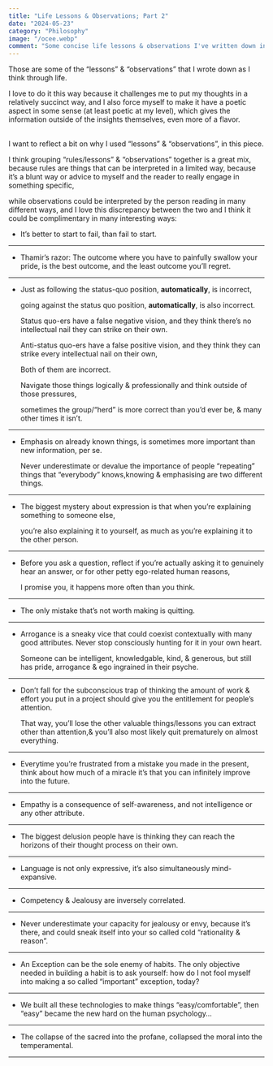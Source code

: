 ```yaml
---
title: "Life Lessons & Observations; Part 2"
date: "2024-05-23"
category: "Philosophy"
image: "/ocee.webp"
comment: "Some concise life lessons & observations I've written down in a semi-poetic way.."
---
```

Those are some of the “lessons” & “observations” that I wrote down as I think through life.

I love to do it this way because it challenges me to put my thoughts in a relatively succinct way, and I also force myself to make it have a poetic aspect in some sense (at least poetic at my level), which gives the information outside of the insights themselves, even more of a flavor.
<br><br>

I want to reflect a bit on why I used “lessons” & “observations”, in this piece.

I think grouping “rules/lessons” & “observations” together is a great mix, because rules are things that can be interpreted in a limited way, because it’s a blunt way or advice to myself and the reader to really engage in something specific,

while observations could be interpreted by the person reading in many different ways, and I love this discrepancy between the two and I think it could be complimentary in many interesting ways:
<br>

* It’s better to start to fail, than fail to start.
<hr>

* Thamir’s razor: 
The outcome where you have to painfully swallow your pride, is the best outcome, and the least outcome you’ll regret.
<hr>

* Just as following the status-quo position, <b>automatically</b>, is incorrect, 

    going against the status quo position, <b>automatically</b>, is also incorrect.

    Status quo-ers have a false negative vision, and they think there’s no intellectual nail they can strike on their own.

    Anti-status quo-ers have a false positive vision, and they think they can strike every intellectual nail on their own,

    Both of them are incorrect.

    Navigate those things logically & professionally and think outside of those pressures,

    sometimes the group/“herd” is more correct than you’d ever be, & many other times it isn’t.
<hr>

* Emphasis on already known things, is sometimes more important than new information, per se.

    Never underestimate or devalue the importance of people “repeating” things that “everybody” knows,knowing & emphasising are two different things.
<hr>

* The biggest mystery about expression is that when you’re explaining something to someone else, 
    
    you’re also explaining it to yourself, as much as you’re explaining it to the other person.
<hr>

* Before you ask a question, reflect if you’re actually asking it to genuinely hear an answer, or for other petty ego-related human reasons, 
    
    I promise you, it happens more often than you think.
<hr>

* The only mistake that’s not worth making is quitting.
<hr>

* Arrogance is a sneaky vice that could coexist contextually with many good attributes. Never stop consciously hunting for it in your own heart.

    Someone can be intelligent, knowledgable, kind, & generous, but still has pride, arrogance & ego ingrained in their psyche.
<hr>

* Don’t fall for the subconscious trap of thinking the amount of work & effort you put in a project should give you the entitlement for people’s attention. 

    That way, you’ll lose the other valuable things/lessons you can extract other than attention,& you’ll also most likely quit prematurely on almost everything.
<hr>

* Everytime you’re frustrated from a mistake you made in the present, think about how much of a miracle it’s that you can infinitely improve into the future.
<hr>

* Empathy is a consequence of self-awareness, and not intelligence or any other attribute.
<hr>

* The biggest delusion people have is thinking they can reach the horizons of their thought process on their own. 
<hr>

* Language is not only expressive, it’s also simultaneously mind-expansive.
<hr>

* Competency & Jealousy are inversely correlated.
<hr>

* Never underestimate your capacity for jealousy or envy, because it’s there, and could sneak itself into your so called cold “rationality & reason”.
<hr>

* An Exception can be the sole enemy of habits. The only objective needed in building a habit is to ask yourself: how do I not fool myself into making a so called “important” exception, today?
<hr>

* We built all these technologies to make things “easy/comfortable”, then “easy” became the new hard on the human psychology…
<hr>

* The collapse of the sacred into the profane, collapsed the moral into the temperamental.
<hr>
